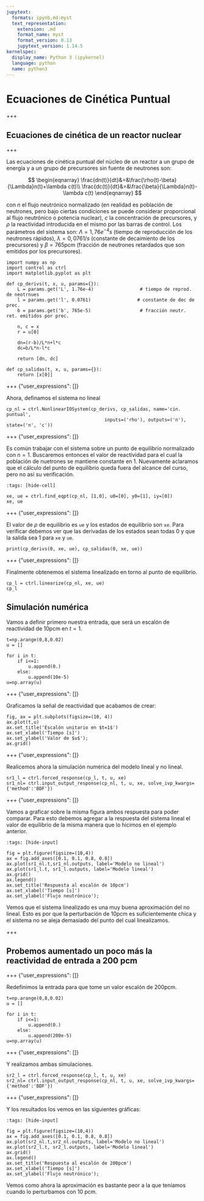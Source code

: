 ```yaml
---
jupytext:
  formats: ipynb,md:myst
  text_representation:
    extension: .md
    format_name: myst
    format_version: 0.13
    jupytext_version: 1.14.5
kernelspec:
  display_name: Python 3 (ipykernel)
  language: python
  name: python3
---
```


# Ecuaciones de Cinética Puntual

+++

## Ecuaciones de cinética de un reactor nuclear

+++

Las ecuaciones de cinética puntual del núcleo de un reactor a un grupo de energía y a un grupo de precursores sin fuente de neutrones son:

$$
\begin{eqnarray}
\frac{dn(t)}{dt}&=&\frac{\rho(t)-\beta}{\Lambda}n(t)+\lambda c(t)\\
\frac{dc(t)}{dt}&=&\frac{\beta}{\Lambda}n(t)-\lambda c(t)
\end{eqnarray}
$$

con $n$ el flujo neutrónico normalizado (en realidad es población de neutrones, pero bajo ciertas condiciones se puede considerar proporcional al flujo neutrónico o potencia nuclear), $c$ la concentración de precursores, y $\rho$ la reactividad introducida en el mismo por las barras de control. Los parámetros del sistema son: $\Lambda = 1,76e^{-4} s$ (tiempo de reproducción de los neutrones rápidos), $\lambda = 0,076 1/s$ (constante de decaimiento de los precursores) y $\beta = 765$pcm (fracción de neutrones retardados que son emitidos por los precursores).

```{code-cell} ipython3
import numpy as np
import control as ctrl
import matplotlib.pyplot as plt
```

```{code-cell} ipython3
def cp_derivs(t, x, u, params={}):
    L = params.get('L', 1.76e-4)                 # tiempo de reprod. de neotrnues
    l = params.get('l', 0.0761)                 # constante de dec de prec.
    b = params.get('b', 765e-5)                  # fracción neutr. ret. emitidos por prec.
    
    n, c = x
    r = u[0]
    
    dn=(r-b)/L*n+l*c
    dc=b/L*n-l*c
    
    return [dn, dc]

def cp_salidas(t, x, u, params={}):
    return [x[0]]

```

+++ {"user_expressions": []}

Ahora, definamos el sistema no lineal

```{code-cell} ipython3
cp_nl = ctrl.NonlinearIOSystem(cp_derivs, cp_salidas, name='cin. puntual',
                                    inputs=('rho'), outputs=('n'), state=('n', 'c'))
```

+++ {"user_expressions": []}

Es común trabajar con el sistema sobre un punto de equilibrio normalizado con $n=1$. Buscaremos entonces el valor de reactividad para el cual la población de nuetrones se mantiene constante en 1. Nuevamente aclaramos que el cálculo del punto de equilibrio queda fuera del alcance del curso, pero no así su verificación.

```{code-cell} ipython3
:tags: [hide-cell]

xe, ue = ctrl.find_eqpt(cp_nl, [1,0], u0=[0], y0=[1], iy=[0])
xe, ue
```

+++ {"user_expressions": []}

El valor de $\rho$ de equilibrio es `ue` y los estados de equilibrio son `xe`. Para verificar debemos ver que las derivadas de los estados sean todas 0 y que la salida sea 1 para `xe` y `ue`.

```{code-cell} ipython3
print(cp_derivs(0, xe, ue), cp_salidas(0, xe, ue))
```

+++ {"user_expressions": []}

Finalmente obtenemos el sistema linealizado en torno al punto de equilibrio.

```{code-cell} ipython3
cp_l = ctrl.linearize(cp_nl, xe, ue)
cp_l
```

## Simulación numérica

Vamos a definir primero nuestra entrada, que será un escalón de reactividad de 10pcm en $t=1$.

```{code-cell} ipython3
t=np.arange(0,8,0.02)
u = []

for i in t:
    if i<=1:
        u.append(0.)
    else:
        u.append(10e-5)
u=np.array(u)
```

+++ {"user_expressions": []}

Graficamos la señal de reactividad que acabamos de crear:

```{code-cell} ipython3
fig, ax = plt.subplots(figsize=(10, 4))
ax.plot(t,u)
ax.set_title('Escalón unitario en $t=1$')
ax.set_xlabel('Tiempo [s]')
ax.set_ylabel('Valor de $u$');
ax.grid()
```

+++ {"user_expressions": []}

Realicemos ahora la simulación numérica del modelo lineal y no lineal.

```{code-cell} ipython3
sr1_l = ctrl.forced_response(cp_l, t, u, xe)
sr1_nl= ctrl.input_output_response(cp_nl, t, u, xe, solve_ivp_kwargs={'method':'BDF'})
```

+++ {"user_expressions": []}

Vamos a graficar sobre la misma figura ambos respuesta para poder comparar.
Para esto debemos agregar a la respuesta del sistema lineal el valor de equilibrio de la misma manera que lo hicimos en el ejemplo anterior.

```{code-cell} ipython3
:tags: [hide-input]

fig = plt.figure(figsize=(10,4))
ax = fig.add_axes([0.1, 0.1, 0.8, 0.8])
ax.plot(sr1_nl.t,sr1_nl.outputs, label='Modelo no lineal')
ax.plot(sr1_l.t, sr1_l.outputs, label='Modelo lineal')
ax.grid()
ax.legend()
ax.set_title('Respuesta al escalón de 10pcm')
ax.set_xlabel('Tiempo [s]')
ax.set_ylabel('Flujo neutrónico');
```

Vemos que el sistema linealizado es una muy buena aproximación del no lineal. Esto es por que la perturbación de 10pcm es suficientemente chica y el sistema no se aleja demasiado del punto del cual linealizamos.

+++

## Probemos aumentado un poco más la reactividad de entrada a 200 pcm

+++ {"user_expressions": []}

Redefinimos la entrada para que tome un valor escalón de 200pcm.

```{code-cell} ipython3
t=np.arange(0,8,0.02)
u = []

for i in t:
    if i<=1:
        u.append(0.)
    else:
        u.append(200e-5)
u=np.array(u)
```

+++ {"user_expressions": []}

Y realizamos ambas simulaciones.

```{code-cell} ipython3
sr2_l = ctrl.forced_response(cp_l, t, u, xe)
sr2_nl= ctrl.input_output_response(cp_nl, t, u, xe, solve_ivp_kwargs={'method':'BDF'})
```

+++ {"user_expressions": []}

Y los resultados los vemos en las siguientes gráficas:

```{code-cell} ipython3
:tags: [hide-input]

fig = plt.figure(figsize=(10,4))
ax = fig.add_axes([0.1, 0.1, 0.8, 0.8])
ax.plot(sr2_nl.t,sr2_nl.outputs, label='Modelo no lineal')
ax.plot(sr2_l.t, sr2_l.outputs, label='Modelo lineal')
ax.grid()
ax.legend()
ax.set_title('Respuesta al escalón de 200pcm')
ax.set_xlabel('Tiempo [s]')
ax.set_ylabel('Flujo neutrónico');
```

Vemos como ahora la aproximación es bastante peor a la que teníamos cuando lo perturbamos con 10 pcm.
